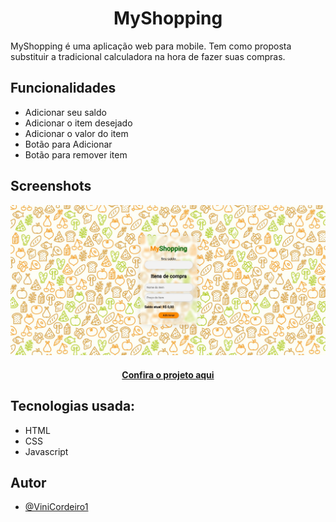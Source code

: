 
<h1 align="center"> MyShopping </h1>

MyShopping é uma aplicação web para mobile. Tem como proposta substituir a tradicional calculadora na hora de fazer suas compras.

## Funcionalidades

- Adicionar seu saldo
- Adicionar o item desejado
- Adicionar o valor do item
- Botão para Adicionar
- Botão para remover item


## Screenshots

<img src="src/img/screenshot-MyShopping.jpg" alt="Imagem do projeto">

<h4 align="center"><a href="vini-myshopping.netlify.app" target="_blank" >Confira o projeto aqui</a></h4>

## Tecnologias usada:

- HTML
- CSS
- Javascript

## Autor

- [@ViniCordeiro1](https://github.com/ViniCordeiro1)

